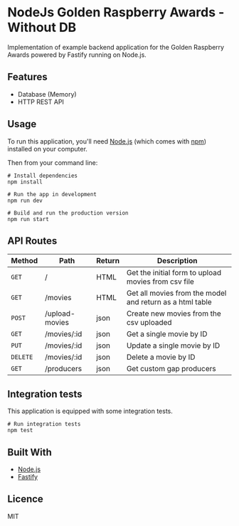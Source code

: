 # NodeJs Golden Raspberry Awards - Without DB

Implementation of example backend application for the Golden Raspberry Awards powered by Fastify running on Node.js.

## Features

 - Database (Memory)
 - HTTP REST API
 
## Usage

To run this application, you'll need [Node.js](https://nodejs.org/en/) (which comes with [npm](https://www.npmjs.com/)) installed on your computer.

Then from your command line:

```
# Install dependencies
npm install

# Run the app in development
npm run dev

# Build and run the production version
npm run start
```

## API Routes

| Method | Path | Return | Description |
|---|---|---|---|
| `GET` | / | HTML | Get the initial form to upload movies from csv file |
| `GET` | /movies | HTML | Get all movies from the model and return as a html table |
| `POST` | /upload-movies | json | Create new movies from the csv uploaded |
| `GET` | /movies/:id | json | Get a single movie by ID |
| `PUT` | /movies/:id | json | Update a single movie by ID |
| `DELETE` | /movies/:id | json | Delete a movie by ID |
| `GET` | /producers | json | Get custom gap producers |

## Integration tests

This application is equipped with some integration tests.

```
# Run integration tests
npm test
```

## Built With

 - [Node.js](https://nodejs.org/en/)
 - [Fastify](https://fastify.dev/)

## Licence

MIT
